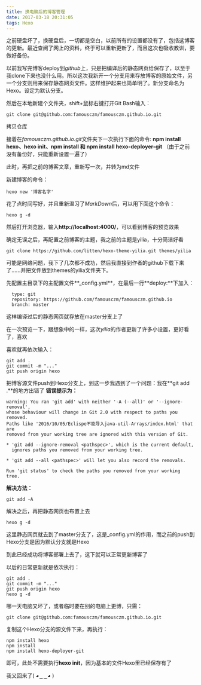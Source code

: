 ```yaml
---
title: 换电脑后的博客管理
date: 2017-03-18 20:31:05
tags: Hexo
---
```

之前硬盘坏了，换硬盘后，一切都是空白，以前所有的设置都没有了，包括这博客的更新。最近查阅了网上的资料，终于可以重新更新了，而且这次也吸收教训，要做好备份。

以前我写完博客deploy到*github*上，只是把编译后的静态网页给保存了，以至于我clone下来也没什么用。所以这次我新开一个分支用来存放博客的原始文件，另一个分支则用来保存静态网页文件。这样维护起来也简单明了。新分支命名为Hexo。设定为默认分支。

然后在本地新建个文件夹，shift+鼠标右键打开Git Bash输入：

```
git clone git@github.com:famousczm/famousczm.github.io.git
```
拷贝仓库
<!-- more -->
接着在*famousczm.github.io.git*文件夹下一次执行下面的命令:
**npm install hexo、hexo init、npm install 和 npm install hexo-deployer-git**
（由于之前没有备份好，只能重新设置一遍了）

此时，再把之前的博客文章，重新写一次，并转为md文件

新建博客的命令：
```
hexo new '博客名字'
```

花了点时间写好，并且重新温习了*MarkDown*后，可以用下面这个命令：

```
hexo g -d
```

然后打开浏览器，输入**http://localhost:4000/**，可以看到博客的预览效果

确定无误之后，再配置之前博客的主题，我之前的主题是yilia，十分简洁好看
```
git clone https://github.com/litten/hexo-theme-yilia.git themes/yilia
```

可能是网络问题，我下了几次都不成功，然后我直接到作者的github下载下来了......并把文件放到themes的yilia文件夹下。

先配置主目录下的主配置文件**_config.yml**，在最后一行**deploy:**下加入：
```
  type: git
  repository: https://github.com/famousczm/famousczm.github.io
  branch: master
```
这样编译过后的静态网页就存放在master分支上了

在一次预览一下，跟想象中的一样，这次*yilia*的作者更新了许多小设置，更好看了，喜欢

喜欢就再依次输入：
```
git add .
git commit -m "..."
git push origin hexo
```
把博客源文件push到Hexo分支上，到这一步我遇到了一个问题：我在**git add .**的地方出错了
**错误提示为：**
```
warning: You ran 'git add' with neither '-A (--all)' or '--ignore-removal',
whose behaviour will change in Git 2.0 with respect to paths you removed.
Paths like '2016/10/05/Eclispe不能导入java-util-Arrays/index.html' that are
removed from your working tree are ignored with this version of Git.

* 'git add --ignore-removal <pathspec>', which is the current default,
  ignores paths you removed from your working tree.

* 'git add --all <pathspec>' will let you also record the removals.

Run 'git status' to check the paths you removed from your working tree.
```

**解决方法：**

```
git add -A
```

解决之后，再把静态网页也布置上去
```
hexo g -d
```
这里静态网页就去到了master分支了，这是_config.yml的作用，而之前的push到Hexo分支是因为默认分支就是Hexo

到此已经成功将博客部署上去了，这下就可以正常更新博客了

以后的日常更新就是依次执行：
```
git add .
git commit -m "..."
git push origin hexo
hexo g -d
```

哪一天电脑又坏了，或者临时要在别的电脑上更博，只需：
```
git clone git@github.com:famousczm/famousczm.github.io.git
```
复制这个Hexo分支的源文件下来，再执行：
```
npm install hexo
npm install
npm install hexo-deployer-git
```
即可，此处不需要执行**hexo init**，因为基本的文件Hexo里已经保存有了

我又回来了( ◕‿‿◕ )